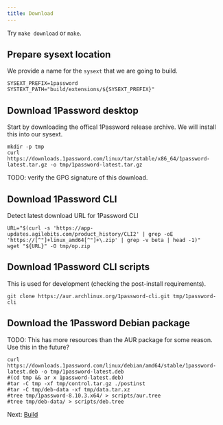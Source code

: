 ```yaml
---
title: Download
---
```

<!-- hide the `ex` bits, they're only useful in this script
set -ex
-->

Try `make download` or `make`.

## Prepare sysext location

We provide a name for the `sysext` that we are going to build.

```shell
SYSEXT_PREFIX=1password
SYSTEXT_PATH="build/extensions/${SYSEXT_PREFIX}"
```

## Download 1Password desktop

Start by downloading the offical 1Password release archive. We will install this into our sysext.

```shell
mkdir -p tmp
curl https://downloads.1password.com/linux/tar/stable/x86_64/1password-latest.tar.gz -o tmp/1password-latest.tar.gz
```

TODO: verify the GPG signature of this download.

## Download 1Password CLI

Detect latest download URL for 1Password CLI 

```shell
URL="$(curl -s 'https://app-updates.agilebits.com/product_history/CLI2' | grep -oE 'https://[^"]+linux_amd64[^"]+\.zip' | grep -v beta | head -1)"
wget "${URL}" -O tmp/op.zip
```

## Download 1Password CLI scripts

This is used for development (checking the post-install requirements).

```shell
git clone https://aur.archlinux.org/1password-cli.git tmp/1password-cli
```

## Download the 1Password Debian package

TODO: This has more resources than the AUR package for some reason. Use this in the future?

```shell
curl https://downloads.1password.com/linux/debian/amd64/stable/1password-latest.deb -o tmp/1password-latest.deb
#(cd tmp && ar x 1password-latest.deb)
#tar -C tmp -xf tmp/control.tar.gz ./postinst
#tar -C tmp/deb-data -xf tmp/data.tar.xz
#tree tmp/1password-8.10.3.x64/ > scripts/aur.tree
#tree tmp/deb-data/ > scripts/deb.tree
````

Next: [Build](build)
